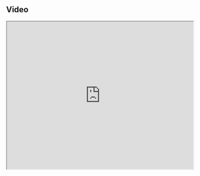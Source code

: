 ## Video

<iframe src="https://www.youtube.com/embed/0oaQcc1cbzE" width="100%" height="400"></iframe>

